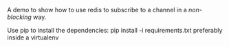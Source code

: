 A demo to show how to use redis to subscribe to a channel in a *non-blocking* way.

Use pip to install the dependencies:
    pip install -i requirements.txt
preferably inside a virtualenv
